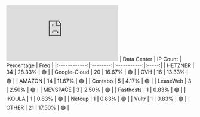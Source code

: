 ![Diagramm](https://github.com/obajay/StateSync-snapshots/blob/main/Projects/BandProtocol/1/README.md)
| Data Center | IP Count | Percentage | Freq |
|:------------:|:--------:|:-----------:|:-----:|
| HETZNER | 34 | 28.33% | 🟢 |
| Google-Cloud | 20 | 16.67% | 🟢 |
| OVH | 16 | 13.33% | 🟢 |
| AMAZON | 14 | 11.67% | 🟢 |
| Contabo | 5 | 4.17% | 🟢 |
| LeaseWeb | 3 | 2.50% | 🟢 |
| MEVSPACE | 3 | 2.50% | 🟢 |
| Fasthosts | 1 | 0.83% | 🟢 |
| IKOULA | 1 | 0.83% | 🟢 |
| Netcup | 1 | 0.83% | 🟢 |
| Vultr | 1 | 0.83% | 🟢 |
| OTHER | 21 | 17.50% | 🟢 |